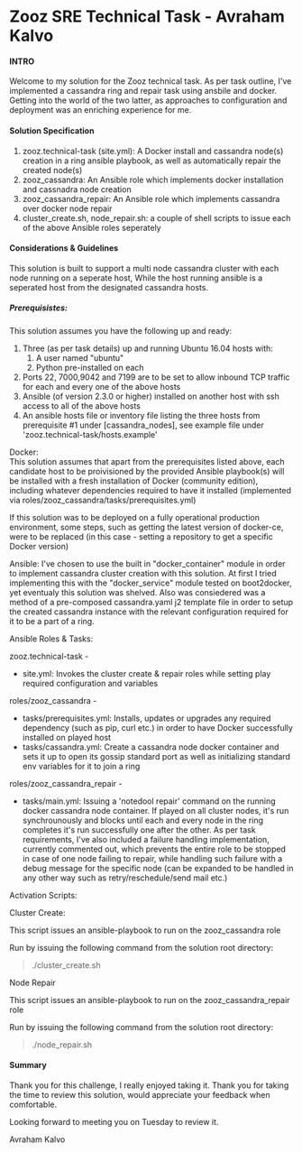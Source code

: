 # Zooz SRE Technical Task - Avraham Kalvo

#### INTRO

Welcome to my solution for the Zooz technical task. As per task outline, I've implemented a cassandra ring and repair task using ansbile and docker. Getting into the world of the two latter, as approaches to configuration and deployment was an enriching experience for me.

#### Solution Specification

1. zooz.technical-task (site.yml): A Docker install and cassandra node(s) creation in a ring ansible playbook, as well as automatically repair the created node(s)
1. zooz_cassandra: An Ansible role which implements docker installation and cassnadra node creation
1. zooz_cassandra_repair: An Ansible role which implements cassandra over docker node repair
1. cluster_create.sh, node_repair.sh: a couple of shell scripts to issue each of the above Ansible roles seperately

#### Considerations & Guidelines

This solution is built to support a multi node cassandra cluster with each node running on a seperate host,
While the host running ansible is a seperated host from the designated cassandra hosts.

##### Prerequisistes: 
This solution assumes you have the following up and ready:
1. Three (as per task details) up and running Ubuntu 16.04 hosts with:
	1. A user named "ubuntu"
	1. Python pre-installed on each
1. Ports 22, 7000,9042 and 7199 are to be set to allow inbound TCP traffic for each and every one of the above hosts
1. Ansible (of version 2.3.0 or higher) installed on another host with ssh access to all of the above hosts
1. An ansible hosts file or inventory file listing the three hosts from prerequisite #1 under [cassandra_nodes], see example file under 'zooz.technical-task/hosts.example'

Docker:    
This solution assumes that apart from the prerequisites listed above, each candidate host to be proivisioned by the provided Ansible playbook(s) will be installed with a fresh installation of Docker (community edition), including whatever dependencies required to have it installed (implemented via roles/zooz_cassandra/tasks/prerequisites.yml)

If this solution was to be deployed on a fully operational production environment, some steps, such as getting the latest version of docker-ce, were to be replaced (in this case - setting a repository to get a specific Docker version)

Ansible:
I've chosen to use the built in "docker_container" module in order to implement cassandra cluster creation with this solution.
At first I tried implementing this with the "docker_service" module tested on boot2docker, yet eventualy this solution was shelved.
Also was consiedered was a method of a pre-composed cassandra.yaml j2 template file in order to setup the created cassandra instance with the relevant configuration required for it to be a part of a ring.

Ansible Roles & Tasks:

zooz.technical-task -
* site.yml: Invokes the cluster create & repair roles while setting play required configuration and variables

roles/zooz_cassandra -
* tasks/prerequisites.yml: Installs, updates or upgrades any required dependency (such as pip, curl etc.) in order to have Docker successfully installed on played host
* tasks/cassandra.yml: Create a cassandra node docker container and sets it up to open its gossip standard port as well as initializing standard env variables for it to join a ring

roles/zooz_cassandra_repair -
* tasks/main.yml:	Issuing a 'notedool repair' command on the running docker cassandra node container. If played on all cluster nodes, it's run synchrounously and blocks until each and every node in the ring completes it's run successfully one after the other. As per task requirements, I've also included a failure handling implementation, currently commented out, which prevents the entire role to be stopped in case of one node failing to repair, while handling such failure with a debug message for the specific node (can be expanded to be handled in any other way such as retry/reschedule/send mail etc.)

Activation Scripts:

Cluster Create:

This script issues an ansible-playbook to run on the zooz_cassandra role

Run by issuing the following command from the solution root directory:
> ./cluster_create.sh

Node Repair

This script issues an ansible-playbook to run on the zooz_cassandra_repair role

Run by issuing the following command from the solution root directory:
> ./node_repair.sh


#### Summary

Thank you for this challenge, I really enjoyed taking it. Thank you for taking the time to review this solution, would appreciate your feedback when comfortable.

Looking forward to meeting you on Tuesday to review it.

Avraham Kalvo
